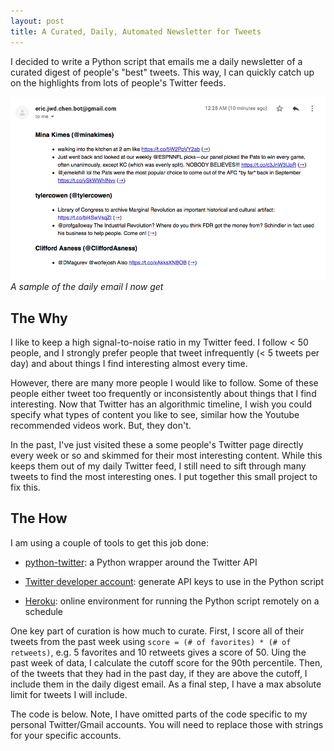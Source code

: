 ```yaml
---
layout: post
title: A Curated, Daily, Automated Newsletter for Tweets
---
```


I decided to write a Python script that emails me a daily newsletter of a curated digest of people's "best" tweets. This way, I can quickly catch up on the highlights from lots of people's Twitter feeds.

![daily-digest-email.png](/assets/2019/01/daily-digest-email.png)*A sample of the daily email I now get*

## The Why

I like to keep a high signal-to-noise ratio in my Twitter feed. I follow < 50 people, and I strongly prefer people that tweet infrequently (< 5 tweets per day) and about things I find interesting almost every time.

However, there are many more people I would like to follow. Some of these people either tweet too frequently or inconsistently about things that I find interesting. Now that Twitter has an algorithmic timeline, I wish you could specify what types of content you like to see, similar how the Youtube recommended videos work. But, they don't.

In the past, I've just visited these a some people's Twitter page directly every week or so and skimmed for their most interesting content. While this keeps them out of my daily Twitter feed, I still need to sift through many tweets to find the most interesting ones. I put together this small project to fix this.

## The How

I am using a couple of tools to get this job done:

- [python-twitter](https://github.com/bear/python-twitter): a Python wrapper around the Twitter API

- [Twitter developer account](https://developer.twitter.com): generate API keys to use in the Python script

- [Heroku](https://www.heroku.com): online environment for running the Python script remotely on a schedule

One key part of curation is how much to curate. First, I score all of their tweets from the past week using `score = (# of favorites) * (# of retweets)`, e.g. 5 favorites and 10 retweets gives a score of 50. Uing the past week of data, I calculate the cutoff score for the 90th percentile. Then, of the tweets that they had in the past day, if they are above the cutoff, I include them in the daily digest email. As a final step, I have a max absolute limit for tweets I will include.

The code is below. Note, I have omitted parts of the code specific to my personal Twitter/Gmail accounts. You will need to replace those with strings for your specific accounts.